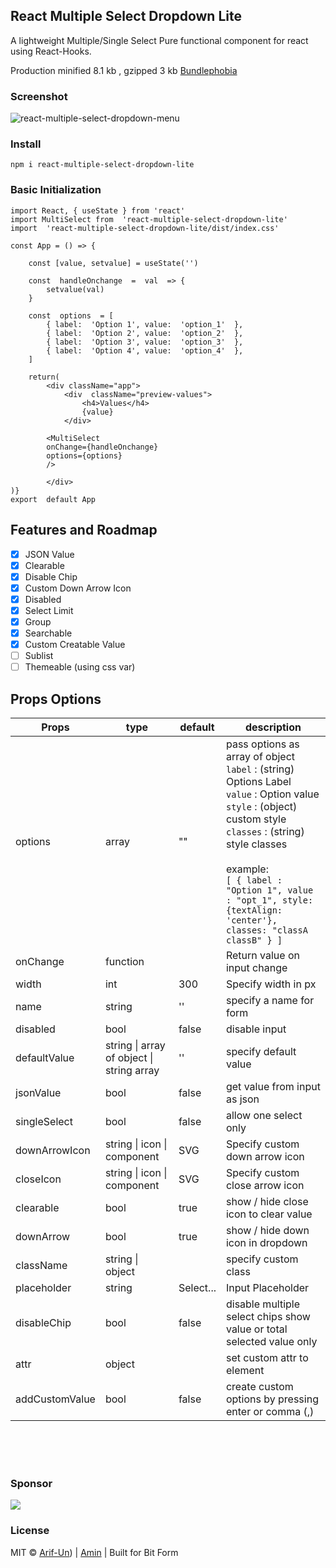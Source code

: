 ## React Multiple Select Dropdown Lite
A lightweight Multiple/Single Select Pure functional component for react using React-Hooks.

Production minified 8.1 kb , gzipped 3 kb [Bundlephobia](https://bundlephobia.com/result?p=react-multiple-select-dropdown-lite@1.0.16)

### Screenshot
![react-multiple-select-dropdown-menu](https://github.com/Arif-un/react-multiple-select-dropdown-lite/blob/master/screenshoot/react%20multiple%20select%20dropdown%20menu%20,%20lightweight,%20react%20hooks.gif?raw=true)

### Install

    npm i react-multiple-select-dropdown-lite

### Basic Initialization
```
import React, { useState } from 'react'
import MultiSelect from  'react-multiple-select-dropdown-lite'
import  'react-multiple-select-dropdown-lite/dist/index.css'

const App = () => {

	const [value, setvalue] = useState('')

	const  handleOnchange  =  val  => {
		setvalue(val)
	}

	const  options  = [
		{ label:  'Option 1', value:  'option_1'  },
		{ label:  'Option 2', value:  'option_2'  },
		{ label:  'Option 3', value:  'option_3'  },
		{ label:  'Option 4', value:  'option_4'  },
	]

	return(
		<div className="app">
			<div  className="preview-values">
				<h4>Values</h4>
				{value}
			</div>

		<MultiSelect
		onChange={handleOnchange}
		options={options}
		/>

		</div>
)}
export  default App
```
## Features and Roadmap

- [x] JSON Value <br>
- [x] Clearable <br>
- [x] Disable Chip <br>
- [x] Custom Down Arrow Icon <br>
- [x] Disabled <br>
- [x] Select Limit <br>
- [x] Group <br>
- [x] Searchable <br>
- [x] Custom Creatable Value <br>
- [ ] Sublist <br>
- [ ] Themeable (using css var) <br>

## Props Options
|Props| type | default | description
|-----|------| ------- | ----------|
| options| array | ""  | pass options as array of object <br> `label` : (string) Options Label <br> `value` : Option value <br> `style` : (object) custom style <br> `classes` : (string) style classes <br> <br> example: <br> `[ { label : "Option 1", value : "opt_1", style: {textAlign: 'center'}, classes: "classA classB" } ]`
|onChange | function | |Return value on input change
| width | int | 300 | Specify width in px
|name| string | '' | specify a name for form
|disabled | bool | false | disable input
| defaultValue | string \| array of object \| string array | '' | specify default value
|jsonValue | bool | false | get value from input as json
|singleSelect | bool | false | allow one select only
|downArrowIcon| string \| icon \| component | SVG | Specify custom down arrow icon
|closeIcon |string \| icon \| component  | SVG | Specify custom close arrow icon
|clearable | bool | true | show / hide close icon to clear value
downArrow |bool | true|  show / hide down icon in dropdown
| className | string \| object | | specify custom class
|placeholder | string | Select... | Input Placeholder
|disableChip | bool | false | disable multiple select chips show value or total selected value only 
|attr | object | |set custom attr to element  
|addCustomValue | bool | false |create custom options by pressing enter or comma (,)

<br>
<br>
<br>

### Sponsor

[<img src="https://www.bitcode.pro/wp-content/uploads/2019/09/final.svg_-3.png">](https://www.bitcode.pro/)


### License
MIT © [Arif-Un](https://github.com/arif-un)) | [Amin](https://github.com/mdrubelamin2) | Built for Bit Form

